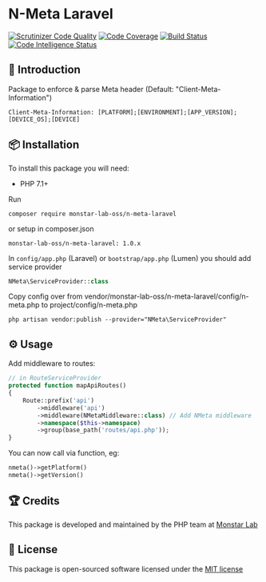 # N-Meta Laravel 

[![Scrutinizer Code Quality](https://scrutinizer-ci.com/g/nstack-io/laravel-sdk/badges/quality-score.png?b=master)](https://scrutinizer-ci.com/g/nstack-io/laravel-sdk/?branch=master)
[![Code Coverage](https://scrutinizer-ci.com/g/nstack-io/laravel-sdk/badges/coverage.png?b=master)](https://scrutinizer-ci.com/g/nstack-io/laravel-sdk/?branch=master)
[![Build Status](https://scrutinizer-ci.com/g/nstack-io/laravel-sdk/badges/build.png?b=master)](https://scrutinizer-ci.com/g/nstack-io/laravel-sdk/build-status/master)
[![Code Intelligence Status](https://scrutinizer-ci.com/g/nstack-io/laravel-sdk/badges/code-intelligence.svg?b=master)](https://scrutinizer-ci.com/code-intelligence)

## 📝 Introduction

Package to enforce & parse Meta header (Default: "Client-Meta-Information")

`Client-Meta-Information: [PLATFORM];[ENVIRONMENT];[APP_VERSION];[DEVICE_OS];[DEVICE]`

## 📦 Installation

To install this package you will need:

* PHP 7.1+

Run

`composer require monstar-lab-oss/n-meta-laravel`

or setup in composer.json

`monstar-lab-oss/n-meta-laravel: 1.0.x`

In `config/app.php` (Laravel) or `bootstrap/app.php` (Lumen) you should add service provider

```php
NMeta\ServiceProvider::class
```

Copy config over from vendor/monstar-lab-oss/n-meta-laravel/config/n-meta.php to project/config/n-meta.php

```
php artisan vendor:publish --provider="NMeta\ServiceProvider"

```

## ⚙ Usage

Add middleware to routes:

```php
// in RouteServiceProvider
protected function mapApiRoutes()
{
    Route::prefix('api')
        ->middleware('api')
        ->middleware(NMetaMiddleware::class) // Add NMeta middleware
        ->namespace($this->namespace)
        ->group(base_path('routes/api.php'));
}
```

You can now call via function, eg:
```php
nmeta()->getPlatform()
nmeta()->getVersion()
```  

## 🏆 Credits

This package is developed and maintained by the PHP team at [Monstar Lab](http://monstar-lab.com)

## 📄 License

This package is open-sourced software licensed under the [MIT license](http://opensource.org/licenses/MIT)
